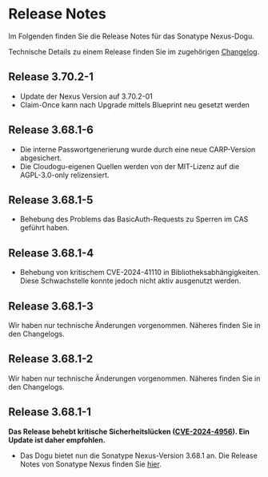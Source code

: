 # Release Notes

Im Folgenden finden Sie die Release Notes für das Sonatype Nexus-Dogu. 

Technische Details zu einem Release finden Sie im zugehörigen [Changelog](https://docs.cloudogu.com/de/docs/dogus/nexus/CHANGELOG/).

## Release 3.70.2-1
* Update der Nexus Version auf 3.70.2-01
* Claim-Once kann nach Upgrade mittels Blueprint neu gesetzt werden

## Release 3.68.1-6
* Die interne Passwortgenerierung wurde durch eine neue CARP-Version abgesichert.
* Die Cloudogu-eigenen Quellen werden von der MIT-Lizenz auf die AGPL-3.0-only relizensiert.

## Release 3.68.1-5
* Behebung des Problems das BasicAuth-Requests zu Sperren im CAS geführt haben.

## Release 3.68.1-4
* Behebung von kritischem CVE-2024-41110 in Bibliotheksabhängigkeiten. Diese Schwachstelle konnte jedoch nicht aktiv ausgenutzt werden.

## Release 3.68.1-3

Wir haben nur technische Änderungen vorgenommen. Näheres finden Sie in den Changelogs.

## Release 3.68.1-2

Wir haben nur technische Änderungen vorgenommen. Näheres finden Sie in den Changelogs.

## Release 3.68.1-1

**Das Release behebt kritische Sicherheitslücken ([CVE-2024-4956](https://github.com/advisories/GHSA-6cgv-69mq-8w7x)). Ein Update ist daher empfohlen.**

* Das Dogu bietet nun die Sonatype Nexus-Version 3.68.1 an. Die Release Notes von Sonatype Nexus finden Sie [hier](https://help.sonatype.com/en/sonatype-nexus-repository-3-68-0-release-notes.html).